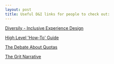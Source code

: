 ```yaml
---
layout: post
title: Useful D&I links for people to check out:
---
```



 
[Diversily - Inclusive Experience Design](https://diversily.thinkific.com?grsf=zvxxj9)  

[High Level 'How-To' Guide](https://www.shrm.org/resourcesandtools/tools-and-samples/how-to-guides/pages/how-to-develop-a-diversity-and-inclusion-initiative.aspx)

[The Debate About Quotas](https://www.gendereconomy.org/the-debate-about-quotas/) 

[The Grit Narrative](https://radicalscholarship.wordpress.com/2014/01/30/the-grit-narrative-grit-research-and-codes-that-blind/) 



